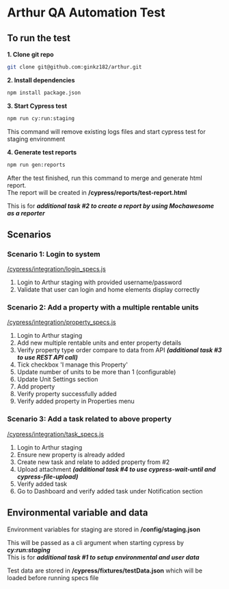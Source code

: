 # Arthur QA Automation Test

## To run the test

**1. Clone git repo**
```bash
git clone git@github.com:ginkz182/arthur.git
```


**2. Install dependencies**
```bash
npm install package.json
```

**3. Start Cypress test**
```bash
npm run cy:run:staging
```

This command will remove existing logs files and start cypress test for staging environment

**4. Generate test reports**
```bash
npm run gen:reports
```

After the test finished, run this command to merge and generate html report.<br>
The report will be created in **/cypress/reports/test-report.html**

This is for ***additional task #2 to create a report by using Mochawesome as a reporter***


## Scenarios

### Scenario 1: Login to system 
[/cypress/integration/login_specs.js](https://github.com/ginkz182/arthur/blob/main/cypress/integration/login_specs.js)

1. Login to Arthur staging with provided username/password
1. Validate that user can login and home elements display correctly

### Scenario 2: Add a property with a multiple rentable units 
[/cypress/integration/property_specs.js](https://github.com/ginkz182/arthur/blob/main/cypress/integration/property_specs.js)

1. Login to Arthur staging
1. Add new multiple rentable units and enter property details
1. Verify property type order compare to data from API ***(additional task #3 to use REST API call)***
1. Tick checkbox 'I manage this Property'
1. Update number of units to be more than 1 (configurable)
1. Update Unit Settings section
1. Add property
1. Verify property successfully added
1. Verify added property in Properties menu

### Scenario 3: Add a task related to above property
[/cypress/integration/task_specs.js](https://github.com/ginkz182/arthur/blob/main/cypress/integration/task_specs.js)

1. Login to Arthur staging
1. Ensure new property is already added
1. Create new task and relate to added property from #2
1. Upload attachment ***(additional task #4 to use cypress-wait-until and cypress-file-upload)***
1. Verify added task
1. Go to Dashboard and verify added task under Notification section

## Environmental variable and data
Environment variables for staging are stored in **/config/staging.json**<br> 

This will be passed as a cli argument when starting cypress by ***cy:run:staging***<br>
This is for ***additional task #1 to setup environmental and user data***<br>

Test data are stored in **/cypress/fixtures/testData.json** which will be loaded before running specs file

